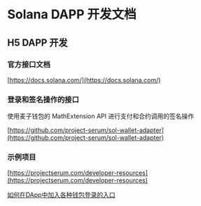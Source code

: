 # Solana DAPP 开发文档

## H5 DAPP 开发

### 官方接口文档

[https://docs.solana.com/](https://docs.solana.com/)

### 登录和签名操作的接口

使用麦子钱包的 MathExtension API 进行支付和合约调用的签名操作

[https://github.com/project-serum/sol-wallet-adapter](https://github.com/project-serum/sol-wallet-adapter)

### 示例项目

[https://projectserum.com/developer-resources](https://projectserum.com/developer-resources)

[如何在DApp中加入各种钱包登录的入口](http://blog.mathwallet.org/?p=2431)